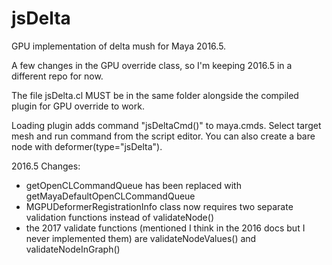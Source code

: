 # jsDelta
GPU implementation of delta mush for Maya 2016.5.

A few changes in the GPU override class, so I'm keeping 2016.5 in a different repo for now.

The file jsDelta.cl MUST be in the same folder alongside the compiled plugin for GPU override to work.

Loading plugin adds command "jsDeltaCmd()" to maya.cmds. Select target mesh and run command from the script editor. You can also create a bare node with deformer(type="jsDelta").

2016.5 Changes:
- getOpenCLCommandQueue has been replaced with getMayaDefaultOpenCLCommandQueue
- MGPUDeformerRegistrationInfo class now requires two separate validation functions instead of validateNode()
- the 2017 validate functions (mentioned I think in the 2016 docs but I never implemented them) are validateNodeValues() and validateNodeInGraph()
